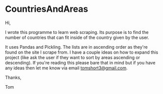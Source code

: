 # CountriesAndAreas

Hi,

I wrote this programme to learn web scraping. Its purpose is to find the number of countries that can fit inside of the country given by the user.

It uses Pandas and Pickling. The lists are in ascending order as they're found on the site I scrape from. I have a couple ideas on how to expand this project (like ask the user if they want to sort by areas ascending or descending). If you're reading this please bare that in mind but if you have any ideas then let me know via email tomshort3@gmail.com.

Thanks,

Tom
